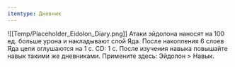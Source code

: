 ```yaml
---
itemtype: Дневник
---
```

![[Temp/Placeholder_Eidolon_Diary.png]]
Атаки эйдолона наносят на 100 ед. больше урона и накладывают слой Яда. После накопления 6 слоев Яда цели оглушаются на 1 с. CD: 1 с. После изучения навыка повышайте навык такими же дневниками. Примените здесь: Эйдолон > Навык.
